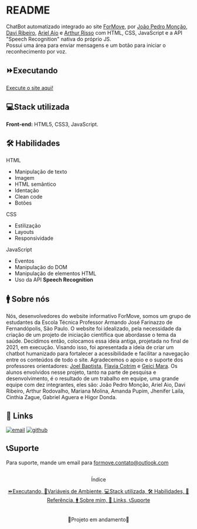# README

ChatBot automatizado integrado ao site [ForMove](https://github.com/jpmoncao/formove), por [João Pedro Monção](https://github.com/jpmoncao), [Davi Ribeiro](https://github.com/davasz), [Ariel Aio](https://github.com/ArielAio) e [Arthur Risso](https://github.com/arthurrpr)
com HTML, CSS, JavaScript e a API "Speech Recognition" nativa do próprio JS.  
Possui uma área para enviar mensagens e um botão para iniciar o reconhecimento por voz.

##


## ⏩Executando
[Execute o site aqui!](https://formove.netlify.app/web/index.html)
    
    
## 💻Stack utilizada
**Front-end:** HTML5, CSS3, JavaScript.


## 🛠 Habilidades
HTML
- Manipulação de texto
- Imagem
- HTML semântico
- Identação
- Clean code
- Botões

CSS
- Estilização
- Layouts
- Responsividade

JavaScript
- Eventos
- Manipulação do DOM
- Manipulação de elementos HTML
- Uso da API **Speech Recognition**


## 🚹 Sobre nós
Nós, desenvolvedores do website informativo ForMove, somos um grupo de estudantes da Escola Técnica Professor Armando José Farinazzo de Fernandópolis, São Paulo.
O website foi idealizado, pela necessidade da criação de um projeto de iniciação científica que abordasse o tema da saúde. Decidimos então, colocamos essa ideia antiga, projetada no final de 2021, em execução.
Visando isso, foi apresentada a ideia de criar um chatbot humanizado para fortalecer a acessibilidade e facilitar a navegação entre os conteúdos de todo o site.
Agradecemos o apoio e o suporte dos professores orientadores: [Joel Baptista](https://www.instagram.com/joel_bap/), [Flavia Cotrim](https://www.instagram.com/cotrim.flavia/) e [Geici Mara](https://www.instagram.com/geicimararibeiro/).
Os alunos envolvidos nesse projeto, tanto na parte de pesquisa e desenvolvimento, é o resultado de um trabalho em equipe, uma grande equipe com dez integrantes, eles são: João Pedro Monção, Ariel Aio, Davi Ribeiro, Arthur Rodovalho, Mariana Molina, Amanda Pupim, Jhenifer Laila, Cinthia Zague, Gabriel Aguera e Higor Donda.

## 🔗 Links
[![email](https://img.shields.io/badge/email-056e3b?style=for-the-badge&logo=ko-fi&logoColor=white)](mailto:formove.contato@outlook.com)
[![github](https://img.shields.io/badge/github-056e3b?style=for-the-badge&logo=github&logoColor=white)](https://github.com/Davaz/forbot)


## 📞Suporte

Para suporte, mande um email para formove.contato@outlook.com

##

<p align="center">Índice</p>
<p align="center">
  <a href="## ⏩Executando">⏩Executando, </a><a href="## 🧮Variáveis de Ambiente">🧮Variáveis de Ambiente, </a><a href="## 💻Stack utilizada">💻Stack utilizada, </a><a href="## 🛠 Habilidades">🛠 Habilidades, </a><a href="## 📖Referência">📖Referência, </a><a href="## 🚹 Sobre mim">🚹 Sobre mim, </a><a href="## 🔗 Links">🔗 Links, </a><a href="## 📞Suporte">📞Suporte </a>
</p>

##

<p align="center">🚧Projeto em andamento🚧</p>
